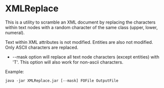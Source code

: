 # XMLReplace

This is a utility to scramble an XML document by replacing the characters within
text nodes with a random character of the same class (upper, lower, numeral).

Text within XML attributes is not modified.  Entities are also not modified.  Only ASCII characters are replaced.

 * --mask option will replace all text node characters (except entities) with 'T'.  This option will also work for non-ascii characters.

Example:

    java -jar XMLReplace.jar [--mask] FOFile OutputFile



